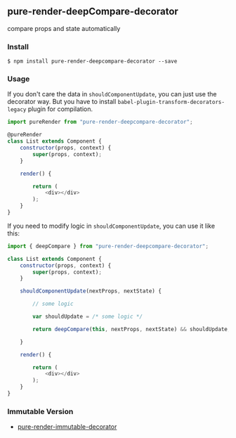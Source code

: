 ## pure-render-deepCompare-decorator

compare props and state automatically


### Install

```
$ npm install pure-render-deepcompare-decorator --save
```


### Usage

If you don't care the data in `shouldComponentUpdate`, you can just use the decorator way. But you have to install `babel-plugin-transform-decorators-legacy` plugin for compilation.

```js
import pureRender from "pure-render-deepcompare-decorator";

@pureRender
class List extends Component {
	constructor(props, context) {
		super(props, context);
	}

	render() {

		return (
			<div></div>
		);
	}
}

```

If you need to modify logic in `shouldComponentUpdate`, you can use it like this:

```js
import { deepCompare } from "pure-render-deepcompare-decorator";

class List extends Component {
	constructor(props, context) {
		super(props, context);
	}

	shouldComponentUpdate(nextProps, nextState) {

		// some logic

		var shouldUpdate = /* some logic */

		return deepCompare(this, nextProps, nextState) && shouldUpdate;

	}

	render() {

		return (
			<div></div>
		);
	}
}

```

### Immutable Version
* [pure-render-immutable-decorator](https://github.com/SteamerTeam/pure-render-immutable-decorator)
